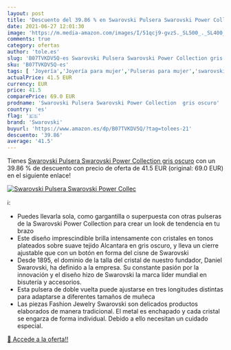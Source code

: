 ```yaml
---
layout: post
title: 'Descuento del 39.86 % en Swarovski Pulsera Swarovski Power Collec'
date: 2021-06-27 12:01:30
image: 'https://m.media-amazon.com/images/I/51qcj9-gvzS._SL500_._SL400_.jpg'
comments: true
category: ofertas
author: 'tole.es'
slug: 'B07TVKDV5Q-es Swarovski Pulsera Swarovski Power Collection gris oscuro'
sku: 'B07TVKDV5Q-es'
tags: [ 'Joyería','Joyería para mujer','Pulseras para mujer','swarovski', ]
actualPrice: 41.5 EUR
currency: EUR
price: 41.5
comparePrice: 69.0 EUR
prodname: 'Swarovski Pulsera Swarovski Power Collection  gris oscuro'
country: 'es'
flag: '🇪🇸'
brand: 'Swarovski'
buyurl: 'https://www.amazon.es/dp/B07TVKDV5Q/?tag=tolees-21'
descuento: '39.86'
average: '41.5'
---
```


Tienes [Swarovski Pulsera Swarovski Power Collection  gris oscuro](https://www.amazon.es/dp/B07TVKDV5Q/?tag=tolees-21) con un 39.86 % de descuento con precio de oferta de 41.5 EUR (original: 69.0 EUR) en el siguiente enlace!

[![Swarovski Pulsera Swarovski Power Collec](https://m.media-amazon.com/images/I/51qcj9-gvzS._SL500_._SL400_.jpg)](https://www.amazon.es/dp/B07TVKDV5Q/?tag=tolees-21)

ℹ️:

- Puedes llevarla sola, como gargantilla o superpuesta con otras pulseras de la Swarovski Power Collection para crear un look de tendencia en tu brazo
- Este diseño imprescindible brilla intensamente con cristales en tonos plateados sobre suave tejido Alcantara en gris oscuro, y lleva un cierre ajustable que con un botón en forma del cisne de Swarovski
- Desde 1895, el dominio de la talla del cristal de nuestro fundador, Daniel Swarovski, ha definido a la empresa. Su constante pasión por la innovación y el diseño hizo de Swarovski la marca líder mundial en bisutería y accesorios.
- Esta pulsera de doble vuelta puede ajustarse en tres longitudes distintas para adaptarse a diferentes tamaños de muñeca
- Las piezas Fashion Jewelry Swarovski son delicados productos elaborados de manera tradicional. El metal es enchapado y cada cristal se engarza de forma individual. Debido a ello necesitan un cuidado especial.

[🛒 Accede a la oferta!!](https://www.amazon.es/dp/B07TVKDV5Q/?tag=tolees-21)
